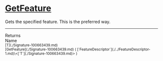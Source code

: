 # [GetFeature](./Signature-100663439.md)

Gets the specified feature. This is the preferred way.
<br>
<hr>
Returns<img width=550/>Name
<br>
<sub>[T](./Signature-100663439.md)</sub><img width=500/><sub>[GetFeature](./Signature-100663439.md) ( [`FeatureDescriptor`](./../FeatureDescriptor-1.md)\<[`T`](./Signature-100663439.md)> )</sub><br>


